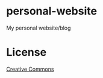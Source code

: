 # personal-website
My personal website/blog


# License
[Creative Commons](https://creativecommons.org/licenses/by-nc-sa/3.0/)

